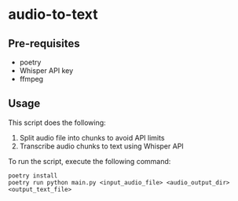 # audio-to-text

## Pre-requisites
- poetry
- Whisper API key
- ffmpeg

## Usage

This script does the following:
1. Split audio file into chunks to avoid API limits
2. Transcribe audio chunks to text using Whisper API

To run the script, execute the following command:
```
poetry install
poetry run python main.py <input_audio_file> <audio_output_dir> <output_text_file>
```
